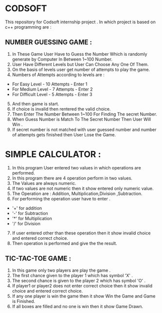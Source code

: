 # CODSOFT
This repository for Codsoft internship project . In which project is based on c++ programming are :
##  NUMBER GUESSING GAME : 
1. In These Game User Have to Guess the Number Which is randomly generate by Computer In Between 1~100 Number.
2. User Have Different Levels but User Can Choose Any One Of Them.
3. On the basis of levels user get number of attempts to play the game.
4. Numbers of Attempts according to levels are : 
* For Easy Level - 10 Attempts - Enter 1
* For Medium Level - 7 Attempts - Enter 2
* For Difficult Level - 5 Attempts - Enter 3
5. And then game is start.
6. If choice is invalid then rentered the valid choice.
7. Then Enter The Number Between 1~100 For Finding The secret Number.
8. When Guess Number is Match To The Secret Number Then User Will Win .
9. If secret number is not matched with user guessed number and number of attempts gets finished then User Lose the Game.
# SIMPLE CALCULATOR :
1. In this program User entered two values in which operations are performed.
2. In this program there are 4 operation perform in two values.
3. The Values are always numeric.
4. If two values are not numeric then it show entered only numeric value.
5. The Operation are : Addition, Multiplication,Division ,Subtraction.
6. For performing the operation user have to enter .
* '+' for addition
* '-' for Subtraction
* '*' for Multiplication
* '/' for Division
7. If user entered other than these operation then it show invalid choice and entered correct choice.
8. Then operation is performed and give the the result.
## TIC-TAC-TOE GAME : 
1. In this game only two players are play the game .
2. The first chance given to the player 1 which has symbol 'X' .
3. The second chance is given to the player 2 which has symbol 'O' .
4. If player1 or player2 does not enter correct choice then it show invalid choice and entered correct choice.
5. If any one player is win the game then it show Win the Game and Game is Finished.
5. If all boxes are filled and no one is win then it show Game Drawn.
